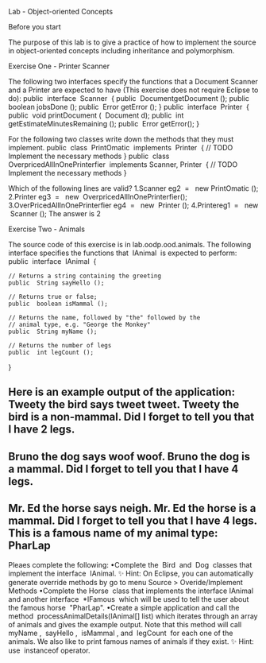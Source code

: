 Lab - Object-oriented Concepts

Before you start

The purpose of this lab is to give a practice of how to implement the source in object-oriented concepts including inheritance and polymorphism.

Exercise One - Printer Scanner

The following two interfaces specify the functions that a Document Scanner and a Printer are expected to have (This exercise does not require Eclipse to do):
public​ ​ interface​ ​ Scanner​ ​ {
    public​ ​ Document​ getDocument​ ();
    public​ ​ boolean​ jobsDone​ ();
    public​ ​ Error​ getError​ ();
}
public​ ​ interface​ ​ Printer​ ​ {
    public​ ​ void​ printDocument​ ( ​ Document​ d​ );
    public​ ​ int​ getEstimateMinutesRemaining​ ();
    public​ ​ Error​ getError​ ();
}

For the following two classes write down the methods that they must implement.
public​ ​ class​ ​ PrintOmatic​ ​ implements​ ​ Printer​ ​ {
    // TODO Implement the necessary methods
}
public​ ​ class​ ​ OverpricedAllInOnePrinterfier​ ​ implements​ Scanner​, ​​Printer​ ​ {
    // TODO Implement the necessary methods
}

Which of the following lines are valid?
1.Scanner​ eg2 ​ = ​ ​ new​ ​ PrintOmatic​ ();
2.Printer​ eg3 ​ = ​ ​ new​ ​ OverpricedAllInOnePrinterfier​ ();
3.OverPricedAllInOnePrinterfier​ eg4 ​ = ​ ​ new​ ​ Printer​ ();
4.Printer​ eg1 ​ = ​ ​ new​ ​ Scanner​ ();
The answer is 2

Exercise Two - Animals

The source code of this exercise is in lab.oodp.ood.animals. The following interface specifies the functions that ​ IAnimal ​ is expected to perform:
public​ ​ interface​ ​ IAnimal​ ​ {

    // Returns a string containing the greeting
    public​ ​ String​ sayHello​ ();
    
    // Returns true or false;
    public​ ​ boolean​ isMammal​ ();
    
    // Returns the name, followed by "the" followed by the
    // animal type, e.g. "George the Monkey"
    public​ ​ String​ myName​ ();
    
    // Returns the number of legs
    public​ ​ int​ legCount​ ();
}

Here is an example output of the application:
Tweety the bird says tweet tweet.
Tweety the bird is a non-mammal.
Did I forget to tell you that I have 2 legs.
--------------------------------------------------------------
Bruno the dog says woof woof.
Bruno the dog is a mammal.
Did I forget to tell you that I have 4 legs.
--------------------------------------------------------------
Mr. Ed the horse says neigh.
Mr. Ed the horse is a mammal.
Did I forget to tell you that I have 4 legs.
This is a famous name of my animal type: PharLap
--------------------------------------------------------------

Pleaes complete the following:
•Complete the ​ Bird ​ and ​ Dog ​ classes that implement the interface ​ IAnimal​. :sparkles: Hint: On Eclipse, you can automatically generate override methods by go to menu Source > Overide/Implement Methods 
•Complete the Horse ​ class that implements the interface ​ IAnimal ​ and another interface ​ *IFamous ​ which will be used to tell the user about the famous horse ​ "PharLap"​.
•Create a simple application and call the method ​ processAnimalDetails(IAnimal[] list) which iterates through an array of animals and gives the example output. Note that this method will call ​ myName​ , ​ sayHello​ , ​ isMammal​ , and ​ legCount ​ for each one of the animals. We also like to print famous names of animals if they exist. :sparkles: Hint: use ​ instanceof operator.
